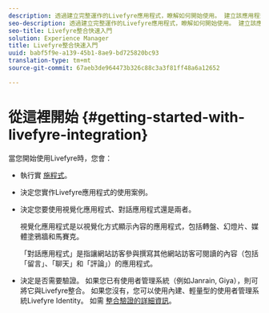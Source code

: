 ```yaml
---
description: 透過建立完整運作的Livefyre應用程式，瞭解如何開始使用。 建立該應用程式，以處理基本驗證、社交共用和事件追蹤。
seo-description: 透過建立完整運作的Livefyre應用程式，瞭解如何開始使用。 建立該應用程式，以處理基本驗證、社交共用和事件追蹤。
seo-title: Livefyre整合快速入門
solution: Experience Manager
title: Livefyre整合快速入門
uuid: babf5f9e-a139-45b1-8ae9-bd725820bc93
translation-type: tm+mt
source-git-commit: 67aeb3de964473b326c88c3a3f81ff48a6a12652

---
```



# 從這裡開始 {#getting-started-with-livefyre-integration}

當您開始使用Livefyre時，您會：

* 執行實 [施程式](../c-getting-started/c-implementation-process/c-implementation-process.md#c_implementation_process)。
* 決定您實作Livefyre應用程式的使用案例。
* 決定您要使用視覺化應用程式、對話應用程式還是兩者。

   視覺化應用程式是以視覺化方式顯示內容的應用程式，包括轉盤、幻燈片、媒體塗鴉牆和馬賽克。

   「對話應用程式」是指讓網站訪客參與撰寫其他網站訪客可閱讀的內容（包括「留言」、「聊天」和「評論」）的應用程式。

* 決定是否需要驗證。 如果您已有使用者管理系統（例如Janrain, Giya），則可將它與Livefyre整合。 如果您沒有，您可以使用內建、輕量型的使用者管理系統Livefyre Identity。 如需 [整合驗證的詳細資訊](../t-about-identity-integration/t-about-identity-integration.md#t_about_identity_integration)。

